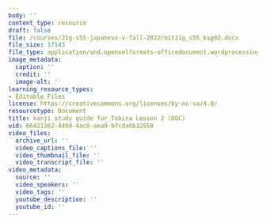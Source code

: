 ```yaml
---
body: ''
content_type: resource
draft: false
file: /courses/21g-s55-japanese-v-fall-2022/mit21g_s55_ksg02.docx
file_size: 17143
file_type: application/vnd.openxmlformats-officedocument.wordprocessingml.document
image_metadata:
  caption: ''
  credit: ''
  image-alt: ''
learning_resource_types:
- Editable Files
license: https://creativecommons.org/licenses/by-nc-sa/4.0/
resourcetype: Document
title: kanji study guide for Tobira Lesson 2 (DOC)
uid: 66421362-440d-4ac8-aea9-b7cda6b32558
video_files:
  archive_url: ''
  video_captions_file: ''
  video_thumbnail_file: ''
  video_transcript_file: ''
video_metadata:
  source: ''
  video_speakers: ''
  video_tags: ''
  youtube_description: ''
  youtube_id: ''
---
```

